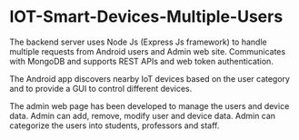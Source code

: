 # IOT-Smart-Devices-Multiple-Users
The backend server uses Node Js (Express Js framework) to handle multiple requests from Android users and Admin web site. Communicates with MongoDB and supports REST APIs and web token authentication.

The Android app discovers nearby IoT devices based on the user category and to provide a GUI to control different devices.

The admin web page has been developed to manage the users and device data. Admin can add, remove, modify user and device data. Admin can categorize the users into students, professors and staff.
